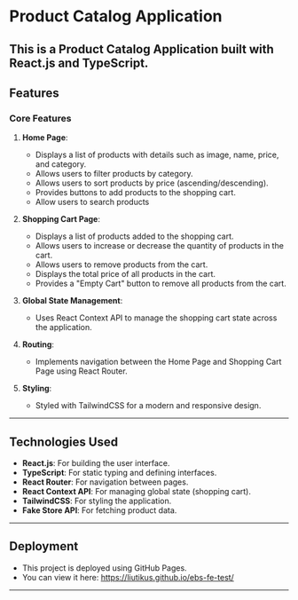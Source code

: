 # Product Catalog Application

This is a **Product Catalog Application** built with React.js and TypeScript. 
---

## Features

### Core Features
1. **Home Page**:
   - Displays a list of products with details such as image, name, price, and category.
   - Allows users to filter products by category.
   - Allows users to sort products by price (ascending/descending).
   - Provides buttons to add products to the shopping cart.
   - Allow users to search products

2. **Shopping Cart Page**:
   - Displays a list of products added to the shopping cart.
   - Allows users to increase or decrease the quantity of products in the cart.
   - Allows users to remove products from the cart.
   - Displays the total price of all products in the cart.
   - Provides a "Empty Cart" button to remove all products from the cart.

3. **Global State Management**:
   - Uses React Context API to manage the shopping cart state across the application.

4. **Routing**:
   - Implements navigation between the Home Page and Shopping Cart Page using React Router.

5. **Styling**:
   - Styled with TailwindCSS for a modern and responsive design.


---

## Technologies Used

- **React.js**: For building the user interface.
- **TypeScript**: For static typing and defining interfaces.
- **React Router**: For navigation between pages.
- **React Context API**: For managing global state (shopping cart).
- **TailwindCSS**: For styling the application.
- **Fake Store API**: For fetching product data.

---

## Deployment

 - This project is deployed using GitHub Pages.
 - You can view it here: https://liutikus.github.io/ebs-fe-test/

---
